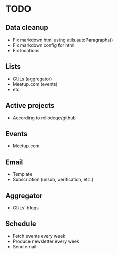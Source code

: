 # TODO

## Data cleanup
* Fix markdown html using utils.autoParagraphs()
* Fix markdown config for html
* Fix locations

## Lists
* GULs (aggregator)
* Meetup.com (events)
* etc.

## Active projects
* According to rollodeqc/github

## Events
* Meetup.com

## Email
* Template
* Subscription (unsub, verification, etc.)

## Aggregator
* GULs' blogs

## Schedule
* Fetch events every week
* Produce newsletter every week
* Send email
